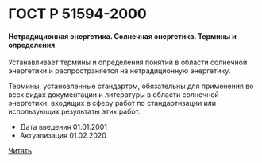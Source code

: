 # ГОСТ Р 51594-2000

#### Нетрадиционная энергетика. Солнечная энергетика. Термины и определения

Устанавливает термины и определения понятий в области солнечной энергетики и распространяется на нетрадиционную энергетику.

Термины, установленные стандартом, обязательны для применения во всех видах документации и литературы в области солнечной энергетики, входящих в сферу работ по стандартизации или использующих результаты этих работ.

- Дата введения	01.01.2001
- Актуализация	01.02.2020

<a href="~/files/51594-2000.pdf" onclick="openPdf('51594-2000.pdf', 'application/pdf');"> Читать</a>
